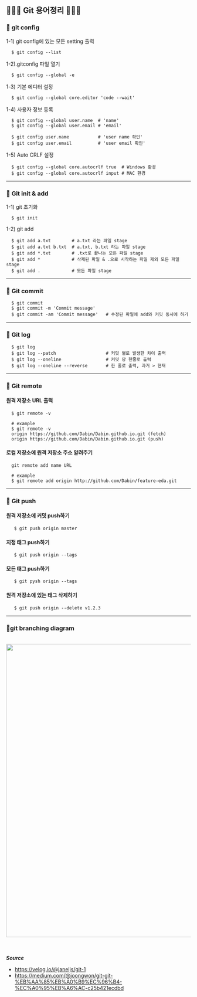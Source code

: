 
## :hatched_chick::hatched_chick::hatched_chick: **Git 용어정리** :hatched_chick::hatched_chick::hatched_chick:

### :seedling: **git config**

  1-1) git config에 있는 모든 setting 출력

      $ git config --list

  1-2).gitconfig 파일 열기
  
      $ git config --global -e

  1-3) 기본 에디터 설정
  
      $ git config --global core.editor 'code --wait'

  1-4) 사용자 정보 등록
  
      $ git config --global user.name  # 'name'
      $ git config --global user.email # 'email'
      
      $ git config user.name           # 'user name 확인'
      $ git config user.email          # 'user email 확인'

  1-5) Auto CRLF 설정
  
      $ git config --global core.autocrlf true  # Windows 환경
      $ git config --global core.autocrlf input # MAC 환경

--------

### :seedling: **Git init & add**

  1-1) git 초기화

      $ git init
  
  1-2) git add
      
      $ git add a.txt        # a.txt 라는 파일 stage
      $ git add a.txt b.txt  # a.txt, b.txt 라는 파일 stage
      $ git add *.txt        # .txt로 끝나는 모든 파일 stage
      $ git add *            # 삭제된 파일 & .으로 시작하는 파일 제외 모든 파일 stage
      $ git add .            # 모든 파일 stage

--------

### :seedling: **Git commit**
  
      $ git commit
      $ git commit -m 'Commit message' 
      $ git commit -am 'Commit message'   # 수정된 파일에 add와 커밋 동시에 하기 
--------

### :seedling: **Git log**

      $ git log
      $ git log --patch                   # 커밋 별로 발생한 차이 출력
      $ git log --oneline                 # 커밋 당 한줄로 출력
      $ git log --oneline --reverse       # 한 줄로 출력, 과거 > 현재 
--------

 ### :seedling: **Git remote**

#### **원격 저장소 URL 출력**
      $ git remote -v 

      # example 
      $ git remote -v
      origin https://github.com/Dabin/Dabin.github.io.git (fetch)
      origin https://github.com/Dabin/Dabin.github.io.git (push) 

#### **로컬 저장소에 원격 저장소 주소 알려주기**
      git remote add name URL

      # example
      $ git remote add origin http://github.com/Dabin/feature-eda.git
--------

 ### :seedling: **Git push**

#### **원격 저장소에 커밋 push하기**
       $ git push origin master 
      
#### **지정 태그 push하기**      
       $ git push origin --tags

#### **모든 태그 push하기**
       $ git pysh origin --tags

#### **원격 저장소에 있는 태그 삭제하기**
       $ git push origin --delete v1.2.3

--------

 ### :round_pushpin:**git branching diagram**
<br>
<img src="https://github.com/DabinNovelis/How-to-use-the-git-git-/assets/155599008/68d6a379-e2ae-4a9e-9ffc-fe5ea1a37391" width="800" />
       

<br>
<br>
<br>
 
 **_Source_**

  * https://velog.io/@janeljs/git-1
  * https://medium.com/@joongwon/git-git-%EB%AA%85%EB%A0%B9%EC%96%B4-%EC%A0%95%EB%A6%AC-c25b421ecdbd

